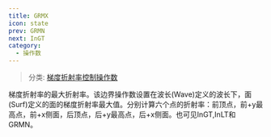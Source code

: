 ```yaml
---
title: GRMX
icon: state
prev: GRMN
next: InGT
category:
  - 操作数
---
```


> 分类: [梯度折射率控制操作数](/hb/operands/135/894/  "Zemax 操作数 梯度折射率控制操作数")

梯度折射率的最大折射率。该边界操作数设置在波长(Wave)定义的波长下，面(Surf)定义的面的梯度折射率最大值。分别计算六个点的折射率：前顶点，前+y最高点，前+x侧面，后顶点，后+y最高点，后+x侧面。也可见InGT,InLT和GRMN。